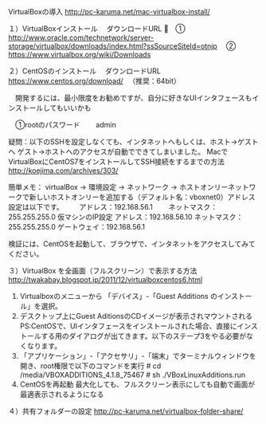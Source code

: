 VirtualBoxの導入
http://pc-karuma.net/mac-virtualbox-install/

１）VirtualBoxインストール
　ダウンロードURL
　① http://www.oracle.com/technetwork/server-storage/virtualbox/downloads/index.html?ssSourceSiteId=otnjp
　② https://www.virtualbox.org/wiki/Downloads

２）CentOSのインストール
　ダウンロードURL
　https://www.centos.org/download/
　（推奨：64bit） 

　開発するには、最小限度をお勧めですが、自分に好きなUIインタフェースもインストールしてもいいかも
 
　①rootのパスワード
　　admin

  疑問：以下のSSHを設定しなくても、インタネットへもしくは、ホスト->ゲストへ ゲスト->ホストへのアクセスが自動でできてしまいました。
  MacでVirtualBoxにCentOS7をインストールしてSSH接続をするまでの方法
  http://koejima.com/archives/303/

  簡単メモ：
  virtualBox -> 環境設定 -> ネットワーク -> ホストオンリーネットワークで新しいホストオンリーを追加する（デフォルト名：vboxnet0）アドレス設定は以下です。
　　アドレス：192.168.56.1
　　ネットマスク：255.255.255.0
  仮マシンのIP設定
   アドレス：192.168.56.10
   ネットマスク：255.255.255.0
   ゲートウェイ：192.168.56.1

   検証には、CentOSを起動して、ブラウザで、インタネットをアクセスしてみてください。

３）VirtualBox を全画面（フルスクリーン）で表示する方法
　http://twakabay.blogspot.jp/2011/12/virtualboxcentos6.html
 
  1. Virtualboxのメニューから
  「デバイス」-「Guest Additions のインストール」を選択。
  2. デスクトップ上にGuest AditionsのCDイメージが表示されマウントされる
     PS:CentOSで、UIインタフェースをインストールされた場合、直接にインストールする用のダイアログが出てきます。以下のステープ3をやる必要がなくなります。
  3. 「アプリケーション」-「アクセサリ」-「端末」でターミナルウィンドウを開き、root権限で以下のコマンドを実行
    # cd /media/VBOXADDITIONS_4.1.8_75467
    # sh ./VBoxLinuxAdditions.run
  4. CentOSを再起動
   最大化しても、フルスクリーン表示にしても自動で画面が最適表示されるようになる

４）共有フォルダーの設定
  http://pc-karuma.net/virtualbox-folder-share/


